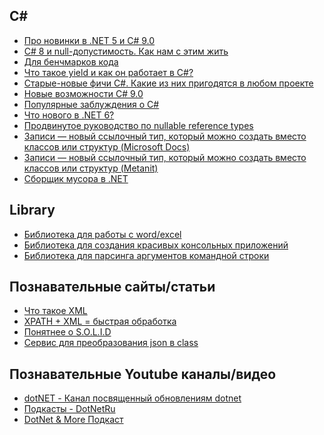 **C#**
------------
- [Про новинки в .NET 5 и C# 9.0](https://habr.com/ru/post/523552/ "Про новинки в .NET 5 и C# 9.0")
- [C# 8 и null-допустимость. Как нам с этим жить](https://habr.com/ru/company/piter/blog/501520/ "C# 8 и null-допустимость. Как нам с этим жить")
- [Для бенчмарков кода](https://github.com/dotnet/BenchmarkDotNet "Для бенчмарков кода")
- [Что такое yield и как он работает в C#?](https://habr.com/ru/company/pvs-studio/blog/545462/ "Что такое yield и как он работает в C#?")
- [Старые-новые фичи C#. Какие из них пригодятся в любом проекте](https://habr.com/ru/company/nix/blog/541760/ "Старые-новые фичи C#. Какие из них пригодятся в любом проекте")
- [Новые возможности C# 9.0](https://docs.microsoft.com/ru-ru/dotnet/csharp/whats-new/csharp-9 "Новые возможности C# 9.0")
- [Популярные заблуждения о C#](https://habr.com/ru/post/541786/)
- [Что нового в .NET 6?](https://habr.com/ru/post/573434/)
- [Продвинутое руководство по nullable reference types](https://habr.com/ru/company/jugru/blog/571728/)
- [Записи — новый ссылочный тип, который можно создать вместо классов или структур (Microsoft Docs)](https://docs.microsoft.com/ru-ru/dotnet/csharp/whats-new/tutorials/records)
- [Записи — новый ссылочный тип, который можно создать вместо классов или структур (Metanit)](https://metanit.com/sharp/tutorial/3.51.php)
- [Сборщик мусора в .NET](https://habr.com/ru/search/?q=%5Bgarbage%20collector%5D%20%5B.NET%5D&target_type=posts&order=relevance)

**Library**
------------
- [Библиотека для работы с word/excel](https://github.com/nissl-lab/npoi/wiki/Getting-Started-with-NPOI "Библиотека для работы с word/excel")
- [Библиотека для создания красивых консольных приложений](https://github.com/spectreconsole/spectre.console)
- [Библиотека для парсинга аргументов командной строки](https://github.com/commandlineparser/commandline)


**Познавательные сайты/статьи**
------------

- [Что такое XML](https://habr.com/ru/post/524288/ "Что такое XML")
- [XPATH + XML = быстрая обработка](https://habr.com/ru/post/526774/ "XPATH + XML = быстрая обработка")
- [Понятнее о S.O.L.I.D](https://habr.com/ru/post/508086/ "Понятнее о S.O.L.I.D")
- [Сервис для преобразования json в class](https://quicktype.io)




**Познавательные Youtube каналы/видео**
------------

- [dotNET - Канал посвященный обновлениям dotnet](https://www.youtube.com/c/dotNET/videos "dotNET - Канал посвященный обновлениям dotnet")
- [Подкасты - DotNetRu](https://www.youtube.com/c/DotNetRu/videos)
- [DotNet & More Подкаст](https://www.youtube.com/channel/UCCangFtmypr2MmiULHquf2A/videos)
